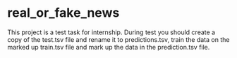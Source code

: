 # real_or_fake_news

This project is a test task for internship. During test you should create a copy of the test.tsv file and rename it to predictions.tsv, train the data on the marked up train.tsv file and mark up the data in the prediction.tsv file.
